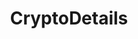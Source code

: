 ---
title: CryptoDetails
description: Realtime crypto detail site 
link: "https://cryptodetails.vercel.app/"
imagePath: "/projects/img-3.webp"


---